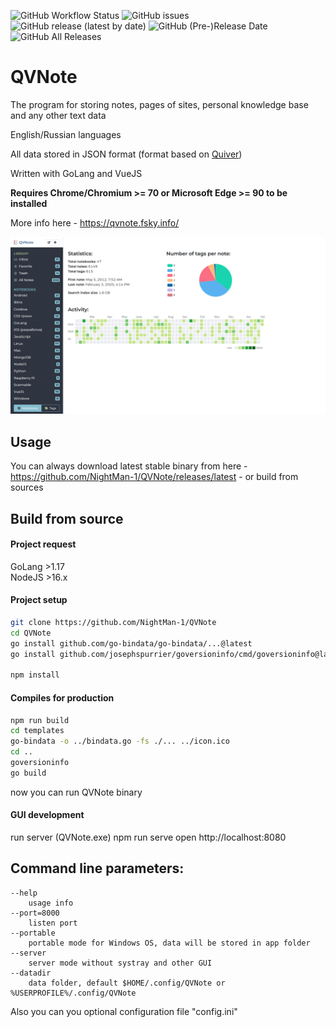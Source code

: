 ![GitHub Workflow Status](https://img.shields.io/github/workflow/status/NightMan-1/QVNote/QVNote%20Actions?style=flat-square) ![GitHub issues](https://img.shields.io/github/issues/NightMan-1/QVNote?style=flat-square) ![GitHub release (latest by date)](https://img.shields.io/github/v/release/NightMan-1/QVNote?style=flat-square) ![GitHub (Pre-)Release Date](https://img.shields.io/github/release-date-pre/NightMan-1/QVNote?style=flat-square) ![GitHub All Releases](https://img.shields.io/github/downloads/NightMan-1/QVNote/total?style=flat-square)

# QVNote

The program for storing notes, pages of sites, personal knowledge base and any other text data

English/Russian languages

All data stored in JSON format (format based on [Quiver](http://happenapps.com/))

Written with GoLang and VueJS

**Requires Chrome/Chromium >= 70 or Microsoft Edge >= 90 to be installed**

More info here - https://qvnote.fsky.info/

![Screenshot eng](screenshot_eng.png)

## Usage

You can always download latest stable binary from here - https://github.com/NightMan-1/QVNote/releases/latest - or build from sources

## Build from source

#### Project request

GoLang >1.17  
NodeJS >16.x

#### Project setup

```bash
git clone https://github.com/NightMan-1/QVNote
cd QVNote
go install github.com/go-bindata/go-bindata/...@latest
go install github.com/josephspurrier/goversioninfo/cmd/goversioninfo@latest

npm install
```

#### Compiles for production

```bash
npm run build
cd templates
go-bindata -o ../bindata.go -fs ./... ../icon.ico
cd ..
goversioninfo
go build
```
now you can run QVNote binary

#### GUI development

run server (QVNote.exe)
npm run serve
open http://localhost:8080

## Command line parameters:
    --help
        usage info
    --port=8000
        listen port
    --portable
        portable mode for Windows OS, data will be stored in app folder
    --server
        server mode without systray and other GUI
    --datadir
        data folder, default $HOME/.config/QVNote or %USERPROFILE%/.config/QVNote

Also you can you optional configuration file "config.ini"

